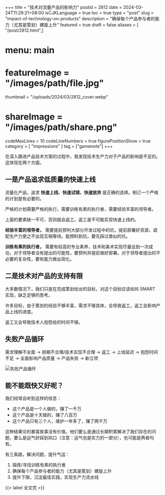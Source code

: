 +++
title = "技术对流量产品的影响力"
postid = 2812
date = 2024-03-24T11:29:21+08:00
isCJKLanguage = true
toc = true
type = "post"
slug = "impact-of-technology-on-products"
description = "确保每个产品参与者的能力（尤其是策划）螺旋上升"
featured = true
draft = false
aliases = [ "/post/2812.html",]
# menu: main
# featureImage = "/images/path/file.jpg"
thumbnail = "/uploads/2024/03/2812_cover.webp"
# shareImage = "/images/path/share.png"
codeMaxLines = 10
codeLineNumbers = true
figurePositionShow = true
category = [ "impressions" ]
tag = ["gamenote"]
+++

在深入跟进产品技术方案的过程中，我发现技术生产力对于产品的影响是不足的。这体现在两个方面。 <!--more-->

## 一是产品追求低质量的快速上线

流量化产品，追求 **快速上线、快速试错、快速放弃** 是正确的选择。制订一个严格的计划是有必要的。

严格的计划需要严格的执行，需要训练有素的执行者，需要经验丰富的领导者。

上面的要素缺一不可，否则就会返工。返工是不可能实现快速上线的。

**经验丰富的领导者，** 需要提前预判大部分开发过程中的坑，提前部署好资源，调配生产力使之不出现互相等待。能预料到坑，要先踩过类似的坑。

**训练有素的执行者，** 需要有较高的专业素养，技术和美术实现尽量达到一次成功，对于领导者没有提出的可能性，要预判并提前做好部署。对于领导者提出的不必要的复杂性，要有能力做出简化。

## 二是技术对产品的支持有限

大多数情况下，我们只是在完成策划给出的目标，对这个目标应该如何 SMART 实现，缺乏足够的思考。

许多目标，由于策划的经验不够丰富，需求不够具体，会导致返工，返工会影响产品上线的进度。

返工又会导致技术人抱怨给的时间不够。

## 失败产品循环

需求理解不全面 -> 排期不合理/技术实现不合理 -> 返工 -> 上线延迟 -> 抱怨时间不足 -> 全面影响产品质量 -> 产品失败 -> 新立项

![失败产品循环](/uploads/2024/03/2812a.webp)

## 能不能既快又好呢？

我们经常会听到这样的信息：

- 这个产品是一个人做的，赚了一千万
- 这个产品是十天做的，赚了八百万
- 这个产品只有三个人，维护一年多了，赚了两千万
 
这种结果论的暴富故事没有价值。他们要么是通过长期积累解决了我们存在的问题，要么是运气好踩到风口（注意：运气也是实力的一部分），也可能是两者均有。

有三条路，解决问题，提升气运：

1. 锻炼/寻找训练有素的执行者
2. 确保每个产品参与者的能力（尤其是策划）螺旋上升
3. 提升下限，沉淀最佳实践，实现生产力流水线

{{< label 全文完 >}}